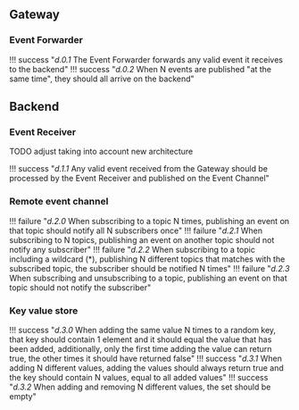 ## Gateway

### Event Forwarder

!!! success "_d.0.1_ The Event Forwarder forwards any valid event it receives to the backend"
!!! success "_d.0.2_ When N events are published "at the same time", they should all arrive on the backend"


## Backend

### Event Receiver

TODO adjust taking into account new architecture

!!! success "_d.1.1_ Any valid event received from the Gateway should be processed by the Event Receiver and published on the Event Channel"

### Remote event channel

!!! failure "_d.2.0_ When subscribing to a topic N times, publishing an event on that topic should notify all N subscribers once"
!!! failure "_d.2.1_ When subscribing to N topics, publishing an event on another topic should not notify any subscriber"
!!! failure "_d.2.2_ When subscribing to a topic including a wildcard (*), publishing N different topics that matches with the subscribed topic, the subscriber should be notified N times"
!!! failure "_d.2.3_ When subscribing and unsubscribing to a topic, publishing an event on that topic should not notify the subscriber"

### Key value store

!!! success "_d.3.0_ When adding the same value N times to a random key, that key should contain 1 element and it should equal the value that has been added, additionally, only the first time adding the value can return true, the other times it should have returned false"
!!! success "_d.3.1_ When adding N different values, adding the values should always return true and the key should contain N values, equal to all added values"
!!! success "_d.3.2_ When adding and removing N different values, the set should be empty"
